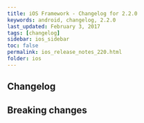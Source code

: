 ```yaml
---
title: iOS Framework - Changelog for 2.2.0
keywords: android, changelog, 2.2.0
last_updated: February 3, 2017
tags: [changelog]
sidebar: ios_sidebar
toc: false
permalink: ios_release_notes_220.html
folder: ios
---
```


## Changelog

## Breaking changes